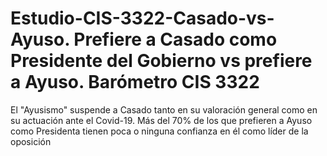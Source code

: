 # Estudio-CIS-3322-Casado-vs-Ayuso. Prefiere a Casado como Presidente del Gobierno vs prefiere a Ayuso. Barómetro CIS 3322 

El "Ayusismo" suspende a Casado tanto en su valoración general  como en su actuación ante el Covid-19. 
Más del 70% de los que prefieren a Ayuso como Presidenta tienen poca o ninguna confianza en él como líder de la oposición
